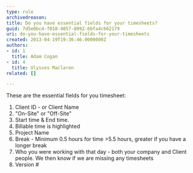 ```yaml
---
type: rule
archivedreason: 
title: Do you have essential fields for your timesheets?
guid: 7d5e0bc4-f018-4057-8092-6bfa4c662179
uri: do-you-have-essential-fields-for-your-timesheets
created: 2013-04-19T19:36:46.0000000Z
authors:
- id: 1
  title: Adam Cogan
- id: 4
  title: Ulysses Maclaren
related: []

---
```



<p>These are the essential fields for you timesheet&#58;</p><ol><li>Client ID - or Client Name</li><li>&quot;On-Site&quot; or &quot;Off-Site&quot;</li><li>Start time &amp; End time. </li><li>Billable time is highlighted</li><li>Project Name</li><li>Break - Minimum 0.5 hours for time &gt;5.5 hours, greater if you have a longer break</li><li>Who you were working with that day - both your company and Client people. We then know if we are missing any timesheets</li><li>Version #</li></ol>
<br><excerpt class='endintro'></excerpt><br>



